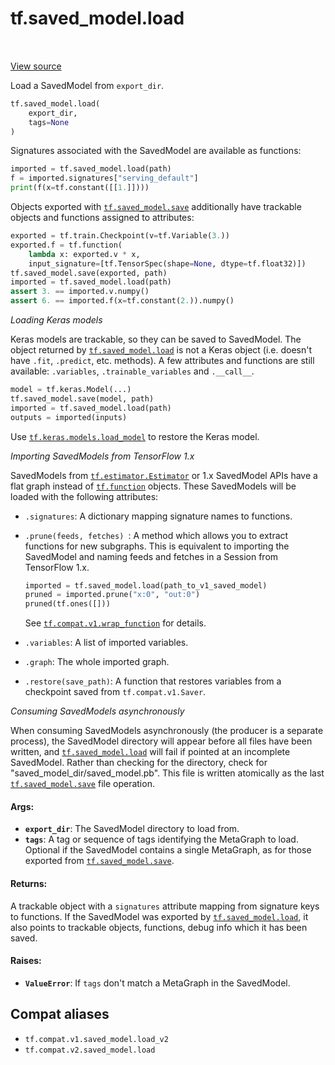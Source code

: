 <div itemscope itemtype="http://developers.google.com/ReferenceObject">
<meta itemprop="name" content="tf.saved_model.load" />
<meta itemprop="path" content="Stable" />
</div>

# tf.saved_model.load

<!-- Insert buttons and diff -->

<table class="tfo-notebook-buttons tfo-api" align="left">
</table>

<a target="_blank" href="/code/stable/tensorflow/python/saved_model/load.py">View source</a>



Load a SavedModel from `export_dir`.

``` python
tf.saved_model.load(
    export_dir,
    tags=None
)
```



<!-- Placeholder for "Used in" -->

Signatures associated with the SavedModel are available as functions:

```python
imported = tf.saved_model.load(path)
f = imported.signatures["serving_default"]
print(f(x=tf.constant([[1.]])))
```

Objects exported with <a href="../../tf/saved_model/save.md"><code>tf.saved_model.save</code></a> additionally have trackable
objects and functions assigned to attributes:

```python
exported = tf.train.Checkpoint(v=tf.Variable(3.))
exported.f = tf.function(
    lambda x: exported.v * x,
    input_signature=[tf.TensorSpec(shape=None, dtype=tf.float32)])
tf.saved_model.save(exported, path)
imported = tf.saved_model.load(path)
assert 3. == imported.v.numpy()
assert 6. == imported.f(x=tf.constant(2.)).numpy()
```

_Loading Keras models_

Keras models are trackable, so they can be saved to SavedModel. The object
returned by <a href="../../tf/saved_model/load.md"><code>tf.saved_model.load</code></a> is not a Keras object (i.e. doesn't have
`.fit`, `.predict`, etc. methods). A few attributes and functions are still
available: `.variables`, `.trainable_variables` and `.__call__`.

```python
model = tf.keras.Model(...)
tf.saved_model.save(model, path)
imported = tf.saved_model.load(path)
outputs = imported(inputs)
```

Use <a href="../../tf/keras/models/load_model.md"><code>tf.keras.models.load_model</code></a> to restore the Keras model.

_Importing SavedModels from TensorFlow 1.x_

SavedModels from <a href="../../tf/estimator/Estimator.md"><code>tf.estimator.Estimator</code></a> or 1.x SavedModel APIs have a flat
graph instead of <a href="../../tf/function.md"><code>tf.function</code></a> objects. These SavedModels will be loaded with
the following attributes:

* `.signatures`: A dictionary mapping signature names to functions.
* `.prune(feeds, fetches) `: A method which allows you to extract
  functions for new subgraphs. This is equivalent to importing the SavedModel
  and naming feeds and fetches in a Session from TensorFlow 1.x.

  ```python
  imported = tf.saved_model.load(path_to_v1_saved_model)
  pruned = imported.prune("x:0", "out:0")
  pruned(tf.ones([]))
  ```

  See <a href="../../tf/compat/v1/wrap_function.md"><code>tf.compat.v1.wrap_function</code></a> for details.
* `.variables`: A list of imported variables.
* `.graph`: The whole imported graph.
* `.restore(save_path)`: A function that restores variables from a checkpoint
  saved from `tf.compat.v1.Saver`.

_Consuming SavedModels asynchronously_

When consuming SavedModels asynchronously (the producer is a separate
process), the SavedModel directory will appear before all files have been
written, and <a href="../../tf/saved_model/load.md"><code>tf.saved_model.load</code></a> will fail if pointed at an incomplete
SavedModel. Rather than checking for the directory, check for
"saved_model_dir/saved_model.pb". This file is written atomically as the last
<a href="../../tf/saved_model/save.md"><code>tf.saved_model.save</code></a> file operation.

#### Args:


* <b>`export_dir`</b>: The SavedModel directory to load from.
* <b>`tags`</b>: A tag or sequence of tags identifying the MetaGraph to load. Optional
  if the SavedModel contains a single MetaGraph, as for those exported from
  <a href="../../tf/saved_model/save.md"><code>tf.saved_model.save</code></a>.


#### Returns:

A trackable object with a `signatures` attribute mapping from signature
keys to functions. If the SavedModel was exported by <a href="../../tf/saved_model/load.md"><code>tf.saved_model.load</code></a>,
it also points to trackable objects, functions, debug info which it has been
saved.



#### Raises:


* <b>`ValueError`</b>: If `tags` don't match a MetaGraph in the SavedModel.

## Compat aliases

* `tf.compat.v1.saved_model.load_v2`
* `tf.compat.v2.saved_model.load`


